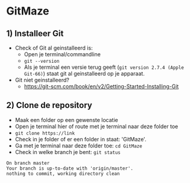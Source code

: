 # GitMaze
## 1) Installeer Git
  - Check of Git al geinstalleerd is:
      - Open je terminal/commandline
      - ```git --version```
      - Als je terminal een versie terug geeft (```git version 2.7.4 (Apple Git-66)```) staat git al geinstalleerd op je apparaat.
  - Git niet geinstalleerd? 
      - https://git-scm.com/book/en/v2/Getting-Started-Installing-Git

## 2) Clone de repository
  - Maak een folder op een gewenste locatie
  - Open je terminal hier of route met je terminal naar deze folder toe
  - ```git clone https://link```
  - Check in je folder of er een folder in staat: 'GitMaze'.
  - Ga met je terminal naar deze folder toe: ```cd GitMaze```
  - Check in welke branch je bent: ```git status```

```On branch master```<br/>
```Your branch is up-to-date with 'origin/master'.```<br/>
```nothing to commit, working directory clean```
